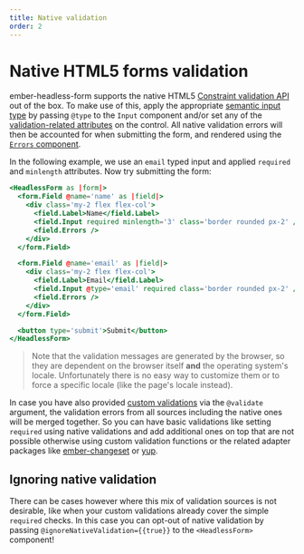 ```yaml
---
title: Native validation
order: 2
---
```


# Native HTML5 forms validation

ember-headless-form supports the native HTML5 [Constraint validation API](https://developer.mozilla.org/en-US/docs/Web/HTML/Constraint_validation) out of the box. To make use of this, apply the appropriate [semantic input type](https://developer.mozilla.org/en-US/docs/Web/HTML/Constraint_validation#semantic_input_types) by passing `@type` to the `Input` component and/or set any of the [validation-related attributes](https://developer.mozilla.org/en-US/docs/Web/HTML/Constraint_validation#validation-related_attributes) on the control.
All native validation errors will then be accounted for when submitting the form, and rendered using the [`Errors` component](./index.md#rendering-validation-errors).

In the following example, we use an `email` typed input and applied `required` and `minlength` attributes. Now try submitting the form:

```hbs preview-template
<HeadlessForm as |form|>
  <form.Field @name='name' as |field|>
    <div class='my-2 flex flex-col'>
      <field.Label>Name</field.Label>
      <field.Input required minlength='3' class='border rounded px-2' />
      <field.Errors />
    </div>
  </form.Field>

  <form.Field @name='email' as |field|>
    <div class='my-2 flex flex-col'>
      <field.Label>Email</field.Label>
      <field.Input @type='email' required class='border rounded px-2' />
      <field.Errors />
    </div>
  </form.Field>

  <button type='submit'>Submit</button>
</HeadlessForm>
```

> Note that the validation messages are generated by the browser, so they are dependent on the browser itself **and** the operating system's locale. Unfortunately there is no easy way to customize them or to force a specific locale (like the page's locale instead).

In case you have also provided [custom validations](./custom-validation.md) via the `@validate` argument, the validation errors from all sources including the native ones will be merged together. So you can have basic validations like setting `required` using native validations and add additional ones on top that are not possible otherwise using custom validation functions or the related adapter packages like [ember-changeset](./ember-changeset.md) or [yup](yup.md).

## Ignoring native validation

There can be cases however where this mix of validation sources is not desirable, like when your custom validations already cover the simple `required` checks. In this case you can opt-out of native validation by passing `@ignoreNativeValidation={{true}}` to the `<HeadlessForm>` component!
